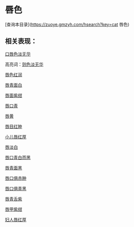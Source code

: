 # 唇色
[查询本目录](https://zuoye.gmzyh.com/hsearch?key=cat 唇色)

## 相关表现：

[口唇色淡无华](https://zuoye.gmzyh.com/search?key=口唇色淡无华)
高亮词：[则色淡无华](https://zuoye.gmzyh.com/search?key=则色淡无华)  
[唇色红润](https://zuoye.gmzyh.com/search?key=唇色红润)
[唇青面白](https://zuoye.gmzyh.com/search?key=唇青面白)
[唇面紫绀](https://zuoye.gmzyh.com/search?key=唇面紫绀)
[唇口青](https://zuoye.gmzyh.com/search?key=唇口青)
[唇黄](https://zuoye.gmzyh.com/search?key=唇黄)
[唇目红肿](https://zuoye.gmzyh.com/search?key=唇目红肿)
[小儿唇红厚](https://zuoye.gmzyh.com/search?key=小儿唇红厚)
[唇淡白](https://zuoye.gmzyh.com/search?key=唇淡白)
[唇口青白而黑](https://zuoye.gmzyh.com/search?key=唇口青白而黑)
[唇青面黑](https://zuoye.gmzyh.com/search?key=唇青面黑)
[唇口俱赤肿](https://zuoye.gmzyh.com/search?key=唇口俱赤肿)
[唇口俱青黑](https://zuoye.gmzyh.com/search?key=唇口俱青黑)
[唇青舌紫](https://zuoye.gmzyh.com/search?key=唇青舌紫)
[唇甲紫绀](https://zuoye.gmzyh.com/search?key=唇甲紫绀)
[妇人唇红厚](https://zuoye.gmzyh.com/search?key=妇人唇红厚)